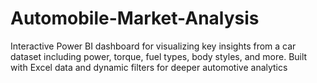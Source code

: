 # Automobile-Market-Analysis
Interactive Power BI dashboard for visualizing key insights from a car dataset including power, torque, fuel types, body styles, and more. Built with Excel data and dynamic filters for deeper automotive analytics
